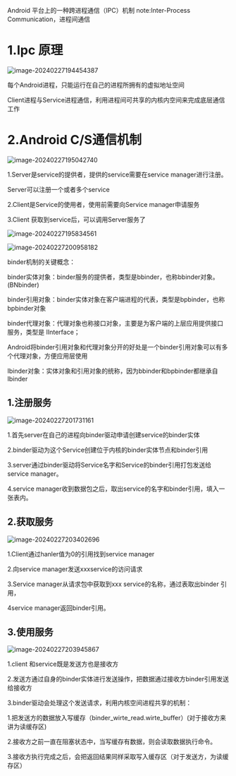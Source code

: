 Android 平台上的一种跨进程通信（IPC）机制
note:Inter-Process Communication，进程间通信

# 1.Ipc 原理



![image-20240227194454387](/home/yinchen/.config/Typora/typora-user-images/image-20240227194454387.png)

每个Android进程，只能运行在自己的进程所拥有的虚拟地址空间

Client进程与Service进程通信，利用进程间可共享的内核内空间来完成底层通信工作





# 2.Android    C/S通信机制

![image-20240227195042740](/home/yinchen/.config/Typora/typora-user-images/image-20240227195042740.png)

1.Server是service的提供者，提供的service需要在service manager进行注册。

Server可以注册一个或者多个service



2.Client是Service的使用者，使用前需要向Service manager申请服务



3.Client 获取到service后，可以调用Server服务了



![image-20240227195834561](/home/yinchen/.config/Typora/typora-user-images/image-20240227195834561.png)

![image-20240227200958182](/home/yinchen/.config/Typora/typora-user-images/image-20240227200958182.png)

binder机制的关键概念：

binder实体对象：binder服务的提供者，类型是bbinder，也称bbinder对象。(BNbinder)

binder引用对象：binder实体对象在客户端进程的代表，类型是bpbinder，也称bpbinder对象

binder代理对象：代理对象也称接口对象，主要是为客户端的上层应用提供接口服务，类型是	IInterface；

Android将binder引用对象和代理对象分开的好处是一个binder引用对象可以有多个代理对象，方便应用层使用

Ibinder对象：实体对象和引用对象的统称，因为bbinder和bpbinder都继承自Ibinder



## 1.注册服务

![image-20240227201731161](/home/yinchen/.config/Typora/typora-user-images/image-20240227201731161.png)

1.首先server在自己的进程向binder驱动申请创建service的binder实体

2.binder驱动为这个Service创建位于内核的binder实体节点和binder引用

3.server通过binder驱动将Service名字和Service的binder引用打包发送给service manager。

4.service manager收到数据包之后，取出service的名字和binder引用，填入一张表内。

## 2.获取服务

![image-20240227203402696](/home/yinchen/.config/Typora/typora-user-images/image-20240227203402696.png)

1.Client通过hanler值为0的引用找到service manager

2.向service manager发送xxxservice的访问请求

3.Service manager从请求包中获取到xxx service的名称，通过表取出binder 引用，

4service manager返回binder引用。

## 3.使用服务

![image-20240227203945867](/home/yinchen/.config/Typora/typora-user-images/image-20240227203945867.png)

1.client 和service既是发送方也是接收方

2.发送方通过自身的binder实体进行发送操作，把数据通过接收方binder引用发送给接收方

3.binder驱动会处理这个发送请求，利用内核空间进程共享的机制：

​    1.把发送方的数据放入写缓存（binder_wirte_read.wirte_buffer）(对于接收方来讲为读缓存区)

​    2.接收方之前一直在阻塞状态中，当写缓存有数据，则会读取数据执行命令。

​    3.接收方执行完成之后，会把返回结果同样采取写入缓存区（对于发送方，为读缓存区）
